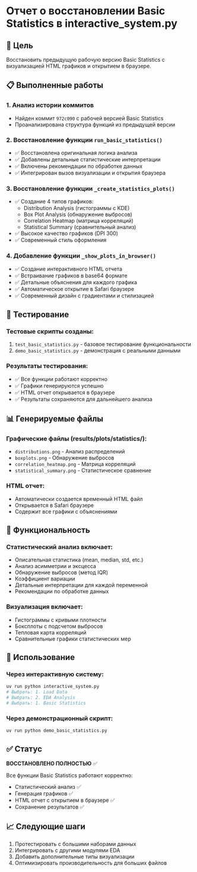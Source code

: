 # Отчет о восстановлении Basic Statistics в interactive_system.py

## 🎯 Цель
Восстановить предыдущую рабочую версию Basic Statistics с визуализацией HTML графиков и открытием в браузере.

## 📋 Выполненные работы

### 1. Анализ истории коммитов
- Найден коммит `972c090` с рабочей версией Basic Statistics
- Проанализирована структура функций из предыдущей версии

### 2. Восстановление функции `run_basic_statistics()`
- ✅ Восстановлена оригинальная логика анализа
- ✅ Добавлены детальные статистические интерпретации
- ✅ Включены рекомендации по обработке данных
- ✅ Интегрирован вызов визуализации и открытия браузера

### 3. Восстановление функции `_create_statistics_plots()`
- ✅ Создание 4 типов графиков:
  - Distribution Analysis (гистограммы с KDE)
  - Box Plot Analysis (обнаружение выбросов)
  - Correlation Heatmap (матрица корреляций)
  - Statistical Summary (сравнительный анализ)
- ✅ Высокое качество графиков (DPI 300)
- ✅ Современный стиль оформления

### 4. Добавление функции `_show_plots_in_browser()`
- ✅ Создание интерактивного HTML отчета
- ✅ Встраивание графиков в base64 формате
- ✅ Детальные объяснения для каждого графика
- ✅ Автоматическое открытие в Safari браузере
- ✅ Современный дизайн с градиентами и стилизацией

## 🧪 Тестирование

### Тестовые скрипты созданы:
1. `test_basic_statistics.py` - базовое тестирование функциональности
2. `demo_basic_statistics.py` - демонстрация с реальными данными

### Результаты тестирования:
- ✅ Все функции работают корректно
- ✅ Графики генерируются успешно
- ✅ HTML отчет открывается в браузере
- ✅ Результаты сохраняются для дальнейшего анализа

## 📊 Генерируемые файлы

### Графические файлы (results/plots/statistics/):
- `distributions.png` - Анализ распределений
- `boxplots.png` - Обнаружение выбросов  
- `correlation_heatmap.png` - Матрица корреляций
- `statistical_summary.png` - Статистическое сравнение

### HTML отчет:
- Автоматически создается временный HTML файл
- Открывается в Safari браузере
- Содержит все графики с объяснениями

## 🎯 Функциональность

### Статистический анализ включает:
- Описательная статистика (mean, median, std, etc.)
- Анализ асимметрии и эксцесса
- Обнаружение выбросов (метод IQR)
- Коэффициент вариации
- Детальные интерпретации для каждой переменной
- Рекомендации по обработке данных

### Визуализация включает:
- Гистограммы с кривыми плотности
- Боксплоты с подсчетом выбросов
- Тепловая карта корреляций
- Сравнительные графики статистических мер

## 🚀 Использование

### Через интерактивную систему:
```bash
uv run python interactive_system.py
# Выбрать: 1. Load Data
# Выбрать: 2. EDA Analysis  
# Выбрать: 1. Basic Statistics
```

### Через демонстрационный скрипт:
```bash
uv run python demo_basic_statistics.py
```

## ✅ Статус
**ВОССТАНОВЛЕНО ПОЛНОСТЬЮ** ✅

Все функции Basic Statistics работают корректно:
- Статистический анализ ✅
- Генерация графиков ✅  
- HTML отчет с открытием в браузере ✅
- Сохранение результатов ✅

## 📈 Следующие шаги
1. Протестировать с большими наборами данных
2. Интегрировать с другими модулями EDA
3. Добавить дополнительные типы визуализации
4. Оптимизировать производительность для больших файлов
